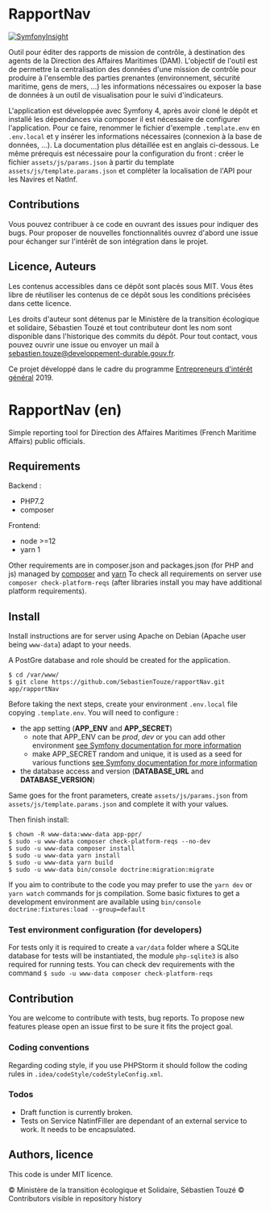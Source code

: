 # RapportNav

[![SymfonyInsight](https://insight.symfony.com/projects/62fceeb0-e3cc-4217-8b0e-88f55742c626/mini.svg)](https://insight.symfony.com/projects/62fceeb0-e3cc-4217-8b0e-88f55742c626)

Outil pour éditer des rapports de mission de contrôle, à destination des agents de la Direction des Affaires Maritimes (DAM). 
L'objectif de l'outil est de permettre la centralisation des données d'une mission de contrôle pour produire à l'ensemble des parties prenantes (environnement, sécurité maritime, gens de mers, ...) les informations nécessaires ou exposer la base de données à un outil de visualisation pour le suivi d'indicateurs. 

L'application est développée avec Symfony 4, après avoir cloné le dépôt et installé les dépendances via composer il est nécessaire de configurer l'application. 
Pour ce faire, renommer le fichier d'exemple `.template.env` en `.env.local`  et y insérer les informations nécessaires (connexion à la base de données, ...). 
La documentation plus détaillée est en anglais ci-dessous. 
Le même prérequis est nécessaire pour la configuration du front : créer le fichier `assets/js/params.json` à partir du template `assets/js/template.params.json` et compléter la localisation de l'API pour les Navires et NatInf.  

## Contributions
Vous pouvez contribuer à ce code en ouvrant des issues pour indiquer des bugs. 
Pour proposer de nouvelles fonctionnalités ouvrez d'abord une issue pour échanger sur l'intérêt de son intégration dans le projet.

## Licence, Auteurs

Les contenus accessibles dans ce dépôt sont placés sous MIT. Vous êtes libre de réutiliser les contenus de ce dépôt sous les conditions précisées dans cette licence.

Les droits d'auteur sont détenus par le Ministère de la transition écologique et solidaire, Sébastien Touzé et tout contributeur dont les nom sont disponible dans l'historique des commits du dépôt. 
Pour tout contact, vous pouvez ouvrir une issue ou envoyer un mail à [sebastien.touze@developpement-durable.gouv.fr](mailto:sebastien.touze@developpement-durable.gouv.fr). 

Ce projet développé dans le cadre du programme [Entrepreneurs d'intérêt général](https://entrepreneur-interet-general.etalab.gouv.fr/) 2019. 

# RapportNav (en) 

Simple reporting tool for Direction des Affaires Maritimes (French Maritime Affairs) public officials. 

## Requirements

Backend : 
* PHP7.2
* composer

Frontend:
* node >=12
* yarn 1

Other requirements are in composer.json and packages.json (for PHP and js) managed by [composer](https://getcomposer.org/) and [yarn](https://yarnpkg.com/)
To check all requirements on server use `composer check-platform-reqs` (after libraries install you may have additional platform requirements).

## Install

Install instructions are for server using Apache on Debian (Apache user being `www-data`) adapt to your needs.

A PostGre database and role should be created for the application. 

```(bash)
$ cd /var/www/
$ git clone https://github.com/SebastienTouze/rapportNav.git app/rapportNav
```
Before taking the next steps, create your environment `.env.local` file copying `.template.env`. 
You will need to configure : 
* the app setting (**APP_ENV** and **APP_SECRET**)
  * note that APP_ENV can be *prod*, *dev* or you can add other environment [see Symfony documentation for more information](https://symfony.com/doc/current/configuration.html#configuration-environments)
  * make APP_SECRET random and unique, it is used as a seed for various functions [see Symfony documentation for more information](https://symfony.com/doc/current/reference/configuration/framework.html#secret)
* the database access and version (**DATABASE_URL** and **DATABASE_VERSION**)

Same goes for the front parameters, create  `assets/js/params.json` from  `assets/js/template.params.json` and complete it with your values. 

Then finish install: 

```(bash)
$ chown -R www-data:www-data app-ppr/
$ sudo -u www-data composer check-platform-reqs --no-dev
$ sudo -u www-data composer install
$ sudo -u www-data yarn install
$ sudo -u www-data yarn build
$ sudo -u www-data bin/console doctrine:migration:migrate
```

If you aim to contribute to the code you may prefer to use the `yarn dev` or `yarn watch` commands for js compilation. 
Some basic fixtures to get a development environment are available using `bin/console doctrine:fixtures:load --group=default`

### Test environment configuration (for developers)

For tests only it is required to create a `var/data` folder where a SQLite database for tests will be instantiated, the module `php-sqlite3` is also required for running tests. 
You can check dev requirements with the command `$ sudo -u www-data composer check-platform-reqs`

## Contribution 

You are welcome to contribute with tests, bug reports. 
To propose new features please open an issue first to be sure it fits the project goal.

### Coding conventions

Regarding coding style, if you use PHPStorm it should follow the coding rules in `.idea/codeStyle/codeStyleConfig.xml`. 

### Todos

* Draft function is currently broken. 
* Tests on Service NatinfFiller are dependant of an external service to work. It needs to be encapsulated. 

## Authors, licence

This code is under MIT licence. 

© Ministère de la transition écologique et Solidaire, Sébastien Touzé
© Contributors visible in repository history

